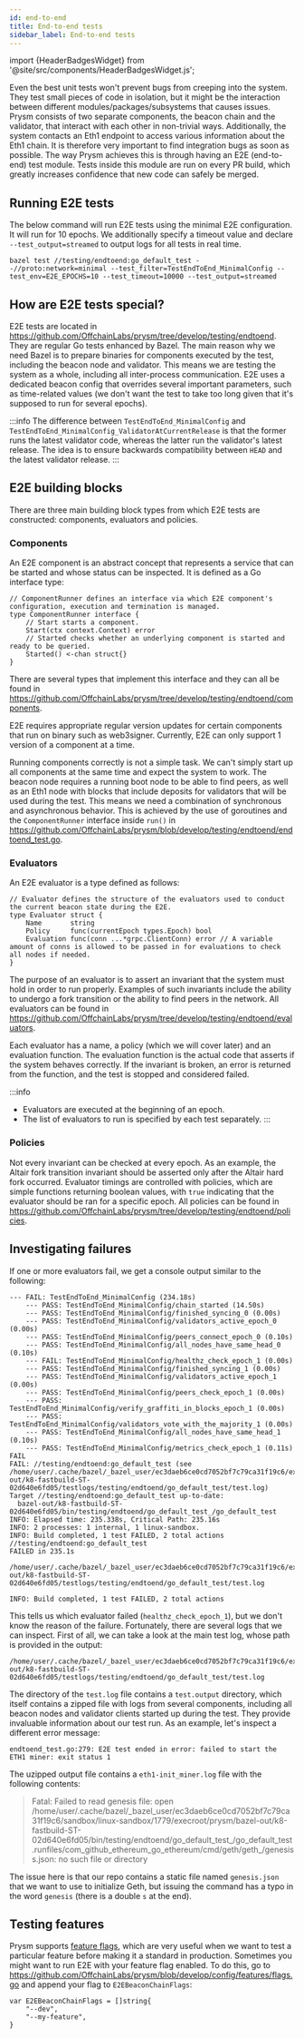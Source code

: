 ```yaml
---
id: end-to-end
title: End-to-end tests
sidebar_label: End-to-end tests
---
```


import {HeaderBadgesWidget} from '@site/src/components/HeaderBadgesWidget.js';

<HeaderBadgesWidget />

Even the best unit tests won't prevent bugs from creeping into the system. They test small pieces of code in isolation, but it might be the interaction between different modules/packages/subsystems that causes issues. Prysm consists of two separate components, the beacon chain and the validator, that interact with each other in non-trivial ways. Additionally, the system contacts an Eth1 endpoint to access various information about the Eth1 chain. It is therefore very important to find integration bugs as soon as possible. The way Prysm achieves this is through having an E2E (end-to-end) test module. Tests inside this module are run on every PR build, which greatly increases confidence that new code can safely be merged.

## Running E2E tests

The below command will run E2E tests using the minimal E2E configuration. It will run for 10 epochs. We additionally specify a timeout value and declare `--test_output=streamed` to output logs for all tests in real time.

```
bazel test //testing/endtoend:go_default_test --//proto:network=minimal --test_filter=TestEndToEnd_MinimalConfig --test_env=E2E_EPOCHS=10 --test_timeout=10000 --test_output=streamed
```

## How are E2E tests special?

E2E tests are located in https://github.com/OffchainLabs/prysm/tree/develop/testing/endtoend. They are regular Go tests enhanced by Bazel. The main reason why we need Bazel is to prepare binaries for components executed by the test, including the beacon node and validator. This means we are testing the system as a whole, including all inter-process communication. E2E uses a dedicated beacon config that overrides several important parameters, such as time-related values (we don't want the test to take too long given that it's supposed to run for several epochs).

:::info
The difference between `TestEndToEnd_MinimalConfig` and `TestEndToEnd_MinimalConfig_ValidatorAtCurrentRelease` is that the former runs the latest validator code, whereas the latter run the validator's latest release. The idea is to ensure backwards compatibility between `HEAD` and the latest validator release.
:::

## E2E building blocks

There are three main building block types from which E2E tests are constructed: components, evaluators and policies.

### Components

An E2E component is an abstract concept that represents a service that can be started and whose status can be inspected. It is defined as a Go interface type:

```
// ComponentRunner defines an interface via which E2E component's configuration, execution and termination is managed.
type ComponentRunner interface {
	// Start starts a component.
	Start(ctx context.Context) error
	// Started checks whether an underlying component is started and ready to be queried.
	Started() <-chan struct{}
}
```

There are several types that implement this interface and they can all be found in https://github.com/OffchainLabs/prysm/tree/develop/testing/endtoend/components.

E2E requires appropriate regular version updates for certain components that run on binary such as web3signer. Currently, E2E can only support 1 version of a component at a time.

Running components correctly is not a simple task. We can't simply start up all components at the same time and expect the system to work. The beacon node requires a running boot node to be able to find peers, as well as an Eth1 node with blocks that include deposits for validators that will be used during the test. This means we need a combination of synchronous and asynchronous behavior. This is achieved by the use of goroutines and the `ComponentRunner` interface inside `run()` in https://github.com/OffchainLabs/prysm/blob/develop/testing/endtoend/endtoend_test.go.

### Evaluators

An E2E evaluator is a type defined as follows:

```
// Evaluator defines the structure of the evaluators used to conduct the current beacon state during the E2E.
type Evaluator struct {
	Name       string
	Policy     func(currentEpoch types.Epoch) bool
	Evaluation func(conn ...*grpc.ClientConn) error // A variable amount of conns is allowed to be passed in for evaluations to check all nodes if needed.
}
```

The purpose of an evaluator is to assert an invariant that the system must hold in order to run properly. Examples of such invariants include the ability to undergo a fork transition or the ability to find peers in the network. All evaluators can be found in https://github.com/OffchainLabs/prysm/tree/develop/testing/endtoend/evaluators.

Each evaluator has a name, a policy (which we will cover later) and an evaluation function. The evaluation function is the actual code that asserts if the system behaves correctly. If the invariant is broken, an error is returned from the function, and the test is stopped and considered failed.

:::info
- Evaluators are executed at the beginning of an epoch.
- The list of evaluators to run is specified by each test separately.
:::

### Policies

Not every invariant can be checked at every epoch. As an example, the Altair fork transition invariant should be asserted only after the Altair hard fork occurred. Evaluator timings are controlled with policies, which are simple functions returning boolean values, with `true` indicating that the evaluator should be ran for a specific epoch. All policies can be found in https://github.com/OffchainLabs/prysm/tree/develop/testing/endtoend/policies.

## Investigating failures

If one or more evaluators fail, we get a console output similar to the following:

```
--- FAIL: TestEndToEnd_MinimalConfig (234.18s)
    --- PASS: TestEndToEnd_MinimalConfig/chain_started (14.50s)
    --- PASS: TestEndToEnd_MinimalConfig/finished_syncing_0 (0.00s)
    --- PASS: TestEndToEnd_MinimalConfig/validators_active_epoch_0 (0.00s)
    --- PASS: TestEndToEnd_MinimalConfig/peers_connect_epoch_0 (0.10s)
    --- PASS: TestEndToEnd_MinimalConfig/all_nodes_have_same_head_0 (0.10s)
    --- FAIL: TestEndToEnd_MinimalConfig/healthz_check_epoch_1 (0.00s)
    --- PASS: TestEndToEnd_MinimalConfig/finished_syncing_1 (0.00s)
    --- PASS: TestEndToEnd_MinimalConfig/validators_active_epoch_1 (0.00s)
    --- PASS: TestEndToEnd_MinimalConfig/peers_check_epoch_1 (0.00s)
    --- PASS: TestEndToEnd_MinimalConfig/verify_graffiti_in_blocks_epoch_1 (0.00s)
    --- PASS: TestEndToEnd_MinimalConfig/validators_vote_with_the_majority_1 (0.00s)
    --- PASS: TestEndToEnd_MinimalConfig/all_nodes_have_same_head_1 (0.10s)
    --- PASS: TestEndToEnd_MinimalConfig/metrics_check_epoch_1 (0.11s)
FAIL
FAIL: //testing/endtoend:go_default_test (see /home/user/.cache/bazel/_bazel_user/ec3daeb6ce0cd7052bf7c79ca31f19c6/execroot/prysm/bazel-out/k8-fastbuild-ST-02d640e6fd05/testlogs/testing/endtoend/go_default_test/test.log)
Target //testing/endtoend:go_default_test up-to-date:
  bazel-out/k8-fastbuild-ST-02d640e6fd05/bin/testing/endtoend/go_default_test_/go_default_test
INFO: Elapsed time: 235.338s, Critical Path: 235.16s
INFO: 2 processes: 1 internal, 1 linux-sandbox.
INFO: Build completed, 1 test FAILED, 2 total actions
//testing/endtoend:go_default_test                                       FAILED in 235.1s
  /home/user/.cache/bazel/_bazel_user/ec3daeb6ce0cd7052bf7c79ca31f19c6/execroot/prysm/bazel-out/k8-fastbuild-ST-02d640e6fd05/testlogs/testing/endtoend/go_default_test/test.log

INFO: Build completed, 1 test FAILED, 2 total actions
```

This tells us which evaluator failed (`healthz_check_epoch_1`), but we don't know the reason of the failure. Fortunately, there are several logs that we can inspect. First of all, we can take a look at the main test log, whose path is provided in the output:

```
/home/user/.cache/bazel/_bazel_user/ec3daeb6ce0cd7052bf7c79ca31f19c6/execroot/prysm/bazel-out/k8-fastbuild-ST-02d640e6fd05/testlogs/testing/endtoend/go_default_test/test.log
```

The directory of the `test.log` file contains a `test.output` directory, which itself contains a zipped file with logs from several components, including all beacon nodes and validator clients started up during the test. They provide invaluable information about our test run. As an example, let's inspect a different error message:

```
endtoend_test.go:279: E2E test ended in error: failed to start the ETH1 miner: exit status 1
```

The uzipped output file contains a `eth1-init_miner.log` file with the following contents:

> Fatal: Failed to read genesis file: open /home/user/.cache/bazel/\_bazel\_user/ec3daeb6ce0cd7052bf7c79ca31f19c6/sandbox/linux-sandbox/1779/execroot/prysm/bazel-out/k8-fastbuild-ST-02d640e6fd05/bin/testing/endtoend/go\_default\_test\_/go\_default\_test.runfiles/com\_github\_ethereum\_go\_ethereum/cmd/geth/geth_/genesiss.json: no such file or directory

The issue here is that our repo contains a static file named `genesis.json` that we want to use to initialize Geth, but issuing the command has a typo in the word `genesis` (there is a double `s` at the end).

## Testing features

Prysm supports [feature flags](https://github.com/OffchainLabs/prysm/blob/develop/config/features/README.md), which are very useful when we want to test a particular feature before making it a standard in production. Sometimes you might want to run E2E with your feature flag enabled. To do this, go to https://github.com/OffchainLabs/prysm/blob/develop/config/features/flags.go and append your flag to `E2EBeaconChainFlags`:

```
var E2EBeaconChainFlags = []string{
    "--dev",
    "--my-feature",
}
```


